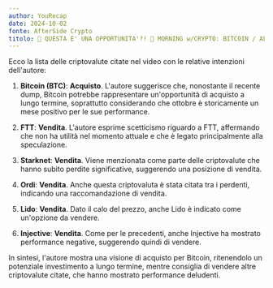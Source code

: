 ```yaml
---
author: YouRecap
date: 2024-10-02
fonte: AfterSide Crypto
titolo: 🚨 QUESTA E' UNA OPPORTUNITA'?! 🚨 MORNING w/CRYPTO: BITCOIN / ALTCOINS [time sensitive]
---
```


Ecco la lista delle criptovalute citate nel video con le relative intenzioni dell'autore:

1. **Bitcoin (BTC)**: **Acquisto**. L'autore suggerisce che, nonostante il recente dump, Bitcoin potrebbe rappresentare un'opportunità di acquisto a lungo termine, soprattutto considerando che ottobre è storicamente un mese positivo per le sue performance.

2. **FTT**: **Vendita**. L'autore esprime scetticismo riguardo a FTT, affermando che non ha utilità nel momento attuale e che è legato principalmente alla speculazione.

3. **Starknet**: **Vendita**. Viene menzionata come parte delle criptovalute che hanno subito perdite significative, suggerendo una posizione di vendita.

4. **Ordi**: **Vendita**. Anche questa criptovaluta è stata citata tra i perdenti, indicando una raccomandazione di vendita.

5. **Lido**: **Vendita**. Dato il calo del prezzo, anche Lido è indicato come un'opzione da vendere.

6. **Injective**: **Vendita**. Come per le precedenti, anche Injective ha mostrato performance negative, suggerendo quindi di vendere.

In sintesi, l'autore mostra una visione di acquisto per Bitcoin, ritenendolo un potenziale investimento a lungo termine, mentre consiglia di vendere altre criptovalute citate, che hanno mostrato performance deludenti.
